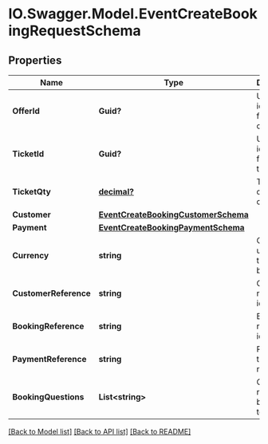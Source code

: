 # IO.Swagger.Model.EventCreateBookingRequestSchema
## Properties

Name | Type | Description | Notes
------------ | ------------- | ------------- | -------------
**OfferId** | **Guid?** | Unique identifier for the offer. | [optional] 
**TicketId** | **Guid?** | Unique identifier for the ticket. | [optional] 
**TicketQty** | [**decimal?**](BigDecimal.md) | Ticket quantity for ordering. | [optional] 
**Customer** | [**EventCreateBookingCustomerSchema**](EventCreateBookingCustomerSchema.md) |  | [optional] 
**Payment** | [**EventCreateBookingPaymentSchema**](EventCreateBookingPaymentSchema.md) |  | [optional] 
**Currency** | **string** | Currency used for the booking. | [optional] 
**CustomerReference** | **string** | Customer reference identifier. | [optional] 
**BookingReference** | **string** | Booking reference identifier. | [optional] 
**PaymentReference** | **string** | Payment transaction reference. | [optional] 
**BookingQuestions** | **List&lt;string&gt;** | Questions related to booking the tour variant. | [optional] 

[[Back to Model list]](../README.md#documentation-for-models) [[Back to API list]](../README.md#documentation-for-api-endpoints) [[Back to README]](../README.md)

